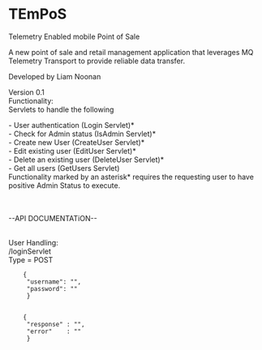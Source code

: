 # TEmPoS
Telemetry Enabled mobile Point of Sale

A new point of sale and retail management application that leverages MQ Telemetry Transport to provide reliable data transfer.

Developed by Liam Noonan

Version 0.1 <br>
Functionality: <br>
Servlets to handle the following <br>
   <p> - User authentication (Login Servlet)*  <br>
    - Check for Admin status (IsAdmin Servlet)*<br>
    - Create new User (CreateUser Servlet)*<br>
    - Edit existing user (EditUser Servlet)*<br>
    - Delete an existing user (DeleteUser Servlet)*<br>
    - Get all users (GetUsers Servlet)<br>
Functionality marked by an asterisk* requires the requesting user to have positive Admin Status to execute.</p>

<br><br>--API DOCUMENTATiON--

<p>

<br>User Handling:
<br>
/loginServlet
<br>	Type = POST 

        { 
         "username": "",
         "password": ""
	     }
		 
		 
        {
         "response" : "",
         "error"    : ""
         }


</p>
